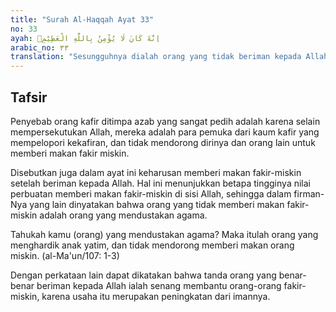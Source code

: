 ```yaml
---
title: "Surah Al-Haqqah Ayat 33"
no: 33
ayah: اِنَّهٗ كَانَ لَا يُؤْمِنُ بِاللّٰهِ الْعَظِيْمِۙ
arabic_no: ٣٣
translation: "Sesungguhnya dialah orang yang tidak beriman kepada Allah Yang Mahabesar. "
---
```


## Tafsir

Penyebab orang kafir ditimpa azab yang sangat pedih adalah karena selain mempersekutukan Allah, mereka adalah para pemuka dari kaum kafir yang mempelopori kekafiran, dan tidak mendorong dirinya dan orang lain untuk memberi makan fakir miskin.

Disebutkan juga dalam ayat ini keharusan memberi makan fakir-miskin setelah beriman kepada Allah. Hal ini menunjukkan betapa tingginya nilai perbuatan memberi makan fakir-miskin di sisi Allah, sehingga dalam firman-Nya yang lain dinyatakan bahwa orang yang tidak memberi makan fakir-miskin adalah orang yang mendustakan agama.

Tahukah kamu (orang) yang mendustakan agama? Maka itulah orang yang menghardik anak yatim, dan tidak mendorong memberi makan orang miskin. (al-Ma'un/107: 1-3)

Dengan perkataan lain dapat dikatakan bahwa tanda orang yang benar-benar beriman kepada Allah ialah senang membantu orang-orang fakir-miskin, karena usaha itu merupakan peningkatan dari imannya.